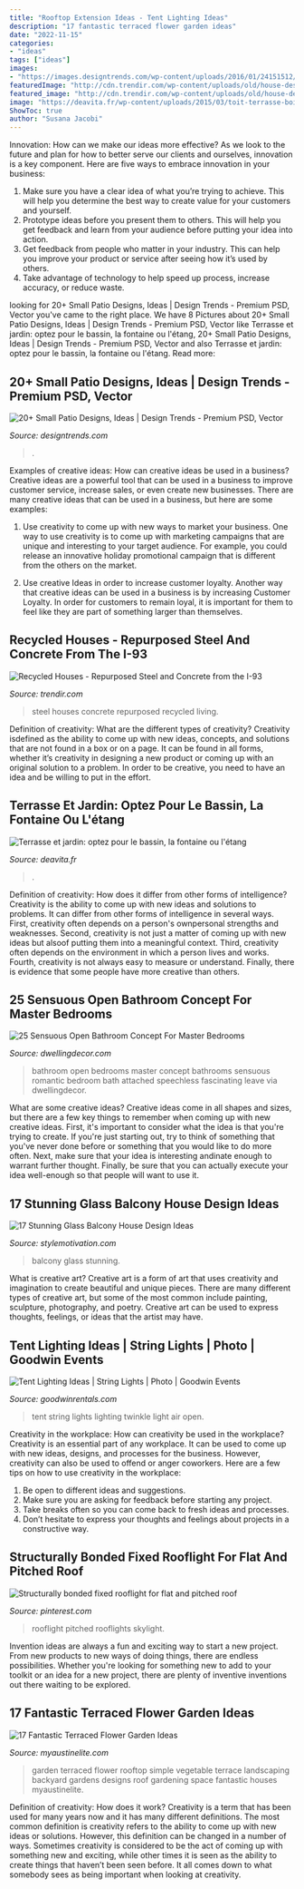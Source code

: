 ```yaml
---
title: "Rooftop Extension Ideas - Tent Lighting Ideas"
description: "17 fantastic terraced flower garden ideas"
date: "2022-11-15"
categories:
- "ideas"
tags: ["ideas"]
images:
- "https://images.designtrends.com/wp-content/uploads/2016/01/24151512/Small-Terrace-Patio-Design.jpg"
featuredImage: "http://cdn.trendir.com/wp-content/uploads/old/house-design/recycled-houses-repurposed-steel-concrete-i93-3.jpg"
featured_image: "http://cdn.trendir.com/wp-content/uploads/old/house-design/recycled-houses-repurposed-steel-concrete-i93-3.jpg"
image: "https://deavita.fr/wp-content/uploads/2015/03/toit-terrasse-bois-pergola-jardin-aquatique-métal.jpg"
ShowToc: true
author: "Susana Jacobi"
---
```



Innovation: How can we make our ideas more effective?
As we look to the future and plan for how to better serve our clients and ourselves, innovation is a key component. Here are five ways to embrace innovation in your business: 
1. Make sure you have a clear idea of what you’re trying to achieve. This will help you determine the best way to create value for your customers and yourself. 
2. Prototype ideas before you present them to others. This will help you get feedback and learn from your audience before putting your idea into action. 
3. Get feedback from people who matter in your industry. This can help you improve your product or service after seeing how it’s used by others. 
4. Take advantage of technology to help speed up process, increase accuracy, or reduce waste.

	

		
looking for 20+ Small Patio Designs, Ideas | Design Trends - Premium PSD, Vector you've came to the right place. We have 8 Pictures about 20+ Small Patio Designs, Ideas | Design Trends - Premium PSD, Vector like Terrasse et jardin: optez pour le bassin, la fontaine ou l&#039;étang, 20+ Small Patio Designs, Ideas | Design Trends - Premium PSD, Vector and also Terrasse et jardin: optez pour le bassin, la fontaine ou l&#039;étang. Read more:
		
    
## 20+ Small Patio Designs, Ideas | Design Trends - Premium PSD, Vector

<img loading=lazy src="https://images.designtrends.com/wp-content/uploads/2016/01/24151512/Small-Terrace-Patio-Design.jpg" onerror="this.onerror=null;this.src='https://tse1.mm.bing.net/th?id=OIP.ZsfYq0ptXYlDIQJcTnc8kQHaE8&amp;pid=15.1';" alt="20+ Small Patio Designs, Ideas | Design Trends - Premium PSD, Vector">

_Source: designtrends.com_

>. 

	

Examples of creative ideas: How can creative ideas be used in a business?
Creative ideas are a powerful tool that can be used in a business to improve customer service, increase sales, or even create new businesses. There are many creative ideas that can be used in a business, but here are some examples:
1. Use creativity to come up with new ways to market your business. One way to use creativity is to come up with marketing campaigns that are unique and interesting to your target audience. For example, you could release an innovative holiday promotional campaign that is different from the others on the market.

2. Use creative Ideas in order to increase customer loyalty. Another way that creative ideas can be used in a business is by increasing Customer Loyalty. In order for customers to remain loyal, it is important for them to feel like they are part of something larger than themselves.

    
## Recycled Houses - Repurposed Steel And Concrete From The I-93

<img loading=lazy src="http://cdn.trendir.com/wp-content/uploads/old/house-design/recycled-houses-repurposed-steel-concrete-i93-3.jpg" onerror="this.onerror=null;this.src='https://tse3.mm.bing.net/th?id=OIP.FijMfAEP_x8Gu8dqFQZ_PQHaE8&amp;pid=15.1';" alt="Recycled Houses - Repurposed Steel and Concrete from the I-93">

_Source: trendir.com_

>steel houses concrete repurposed recycled living. 

	

Definition of creativity: What are the different types of creativity?
Creativity isdefined as the ability to come up with new ideas, concepts, and solutions that are not found in a box or on a page. It can be found in all forms, whether it’s creativity in designing a new product or coming up with an original solution to a problem. In order to be creative, you need to have an idea and be willing to put in the effort.

    
## Terrasse Et Jardin: Optez Pour Le Bassin, La Fontaine Ou L&#039;étang

<img loading=lazy src="https://deavita.fr/wp-content/uploads/2015/03/toit-terrasse-bois-pergola-jardin-aquatique-métal.jpg" onerror="this.onerror=null;this.src='https://tse1.mm.bing.net/th?id=OIP.oF1BmyHUBI_eoDyb8-HSegHaJ4&amp;pid=15.1';" alt="Terrasse et jardin: optez pour le bassin, la fontaine ou l&#039;étang">

_Source: deavita.fr_

>. 

	

Definition of creativity: How does it differ from other forms of intelligence?
Creativity is the ability to come up with new ideas and solutions to problems. It can differ from other forms of intelligence in several ways. First, creativity often depends on a person's ownpersonal strengths and weaknesses. Second, creativity is not just a matter of coming up with new ideas but alsoof putting them into a meaningful context. Third, creativity often depends on the environment in which a person lives and works. Fourth, creativity is not always easy to measure or understand. Finally, there is evidence that some people have more creative than others.

    
## 25 Sensuous Open Bathroom Concept For Master Bedrooms

<img loading=lazy src="https://secureservercdn.net/160.153.137.163/454.a93.myftpupload.com/wp-content/uploads/2016/01/Romantic-Bedrooms-With-Attached-Open-Bath.jpg" onerror="this.onerror=null;this.src='https://tse3.mm.bing.net/th?id=OIP.qVmX93pkD-GcoJSTV_GQBwHaFJ&amp;pid=15.1';" alt="25 Sensuous Open Bathroom Concept For Master Bedrooms">

_Source: dwellingdecor.com_

>bathroom open bedrooms master concept bathrooms sensuous romantic bedroom bath attached speechless fascinating leave via dwellingdecor. 

	

What are some creative ideas?
Creative ideas come in all shapes and sizes, but there are a few key things to remember when coming up with new creative ideas. First, it's important to consider what the idea is that you're trying to create. If you're just starting out, try to think of something that you've never done before or something that you would like to do more often. Next, make sure that your idea is interesting andinate enough to warrant further thought. Finally, be sure that you can actually execute your idea well-enough so that people will want to use it.

    
## 17 Stunning Glass Balcony House Design Ideas

<img loading=lazy src="http://www.stylemotivation.com/wp-content/uploads/2016/06/3-7.jpg" onerror="this.onerror=null;this.src='https://tse3.mm.bing.net/th?id=OIP.HpXtEkWRoW4xoW_qt0w9XQHaJ4&amp;pid=15.1';" alt="17 Stunning Glass Balcony House Design Ideas">

_Source: stylemotivation.com_

>balcony glass stunning. 

	

What is creative art?
Creative art is a form of art that uses creativity and imagination to create beautiful and unique pieces. There are many different types of creative art, but some of the most common include painting, sculpture, photography, and poetry. Creative art can be used to express thoughts, feelings, or ideas that the artist may have.

    
## Tent Lighting Ideas | String Lights | Photo | Goodwin Events

<img loading=lazy src="https://www.goodwinrentals.com/wp-content/uploads/2012/05/tent-with-twinkle-lights.jpg" onerror="this.onerror=null;this.src='https://tse2.mm.bing.net/th?id=OIP.T5_GaZNICEcU8hN_P38hpAHaE8&amp;pid=15.1';" alt="Tent Lighting Ideas | String Lights | Photo | Goodwin Events">

_Source: goodwinrentals.com_

>tent string lights lighting twinkle light air open. 

	

Creativity in the workplace: How can creativity be used in the workplace?
Creativity is an essential part of any workplace. It can be used to come up with new ideas, designs, and processes for the business. However, creativity can also be used to offend or anger coworkers. Here are a few tips on how to use creativity in the workplace: 
1. Be open to different ideas and suggestions.
2. Make sure you are asking for feedback before starting any project. 
3. Take breaks often so you can come back to fresh ideas and processes. 
4. Don’t hesitate to express your thoughts and feelings about projects in a constructive way.

    
## Structurally Bonded Fixed Rooflight For Flat And Pitched Roof

<img loading=lazy src="https://i.pinimg.com/originals/a5/c1/f8/a5c1f82b2ee985109bf6e14c4443425a.jpg" onerror="this.onerror=null;this.src='https://tse2.mm.bing.net/th?id=OIP.TlVsksTP50BGe6dHPe5PcwHaFy&amp;pid=15.1';" alt="Structurally bonded fixed rooflight for flat and pitched roof">

_Source: pinterest.com_

>rooflight pitched rooflights skylight. 

	

Invention ideas are always a fun and exciting way to start a new project. From new products to new ways of doing things, there are endless possibilities. Whether you're looking for something new to add to your toolkit or an idea for a new project, there are plenty of inventive inventions out there waiting to be explored.

    
## 17 Fantastic Terraced Flower Garden Ideas

<img loading=lazy src="http://www.myaustinelite.com/wp-content/uploads/2015/03/terraced-flower-garden-simple-rooftop.jpg?x34469" onerror="this.onerror=null;this.src='https://tse4.mm.bing.net/th?id=OIP.onaNW7G5CAN5LeIbNOYgkAHaE8&amp;pid=15.1';" alt="17 Fantastic Terraced Flower Garden Ideas">

_Source: myaustinelite.com_

>garden terraced flower rooftop simple vegetable terrace landscaping backyard gardens designs roof gardening space fantastic houses myaustinelite. 

	

Definition of creativity: How does it work?
Creativity is a term that has been used for many years now and it has many different definitions. The most common definition is creativity refers to the ability to come up with new ideas or solutions. However, this definition can be changed in a number of ways. Sometimes creativity is considered to be the act of coming up with something new and exciting, while other times it is seen as the ability to create things that haven’t been seen before. It all comes down to what somebody sees as being important when looking at creativity.


